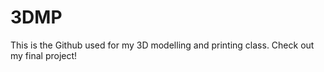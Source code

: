 # 3DMP


This is the Github used for my 3D modelling and printing class. 
Check out my final project!
